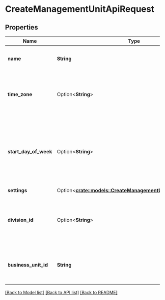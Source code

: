# CreateManagementUnitApiRequest

## Properties

Name | Type | Description | Notes
------------ | ------------- | ------------- | -------------
**name** | **String** | The name of the management unit | 
**time_zone** | Option<**String**> | The default time zone to use for this management unit.  Moving to Business Unit | [optional]
**start_day_of_week** | Option<**String**> | The configured first day of the week for scheduling and forecasting purposes. Moving to Business Unit | [optional]
**settings** | Option<[**crate::models::CreateManagementUnitSettingsRequest**](CreateManagementUnitSettingsRequest.md)> |  | [optional]
**division_id** | Option<**String**> | The id of the division to which this management unit belongs.  Defaults to home division ID | [optional]
**business_unit_id** | **String** | The id of the business unit to which this management unit belongs | 

[[Back to Model list]](../README.md#documentation-for-models) [[Back to API list]](../README.md#documentation-for-api-endpoints) [[Back to README]](../README.md)


